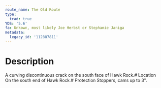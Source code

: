 ```yaml
---
route_name: The Old Route
type:
  trad: true
YDS: '5.6'
fa: Unkown, most likely Joe Herbst or Stephanie Janiga
metadata:
  legacy_id: '112887811'
---
```

# Description
A curving discontinuous crack on the south face of Hawk Rock.# Location
On the south end of Hawk Rock.# Protection
Stoppers, cams up to 3".